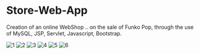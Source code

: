 # Store-Web-App

Creation of an online WebShop .. 
on the sale of Funko Pop, through the use of MySQL, JSP, Servlet, Javascript, Bootstrap.

![1](https://user-images.githubusercontent.com/74873935/111160635-9408e200-859a-11eb-9ebd-d70c1d61d75e.JPG)
![2](https://user-images.githubusercontent.com/74873935/111160644-966b3c00-859a-11eb-947a-aa02b5d8c352.JPG)
![3](https://user-images.githubusercontent.com/74873935/111160650-979c6900-859a-11eb-8887-988c7e2ba0fb.JPG)
![4](https://user-images.githubusercontent.com/74873935/111160657-98cd9600-859a-11eb-9686-a05513ee6a8e.JPG)
![5](https://user-images.githubusercontent.com/74873935/111160661-99fec300-859a-11eb-935d-dc6f24e63086.JPG)
![6](https://user-images.githubusercontent.com/74873935/111160665-9a975980-859a-11eb-9d98-23a92a2066b7.JPG)
